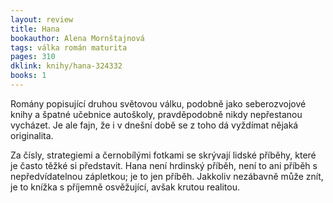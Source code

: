 ```yaml
---
layout: review
title: Hana
bookauthor: Alena Mornštajnová
tags: válka román maturita
pages: 310
dklink: knihy/hana-324332
books: 1
---
```


Romány popisující druhou světovou válku, podobně jako seberozvojové knihy a špatné učebnice autoškoly, pravděpodobně nikdy nepřestanou vycházet. Je ale fajn, že i v dnešní době se z toho dá vyždímat nějaká originalita. 

Za čísly, strategiemi a černobílými fotkami se skrývají lidské příběhy, které je často těžké si představit. Hana není hrdinský příběh, není to ani příběh s nepředvídatelnou zápletkou; je to jen příběh. Jakkoliv nezábavně může znít, je to knížka s příjemně osvěžující, avšak krutou realitou. 